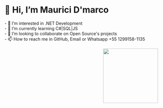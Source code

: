       
<h1>👋 Hi, I’m Maurici D'marco</h1>
<div>
- 👀 I’m interested in .NET Development
  <br/>
- 🌱 I’m currently learning C#|SQL|JS
    <br/>
- 💞️ I’m looking to collaborate on Open Source's projects
    <br/>
- 📫 How to reach me in GitHub, Email or Whatsapp +55 1299158-1135
    <br/>
    <br/>
  <img align="right" height="180em" src="https://github-readme-stats.vercel.app/api/top-langs/?username=MauriciDmarc&layout=compact&langs_count=16&theme=great-gatsby"/>

</div>

